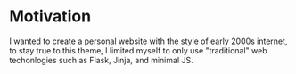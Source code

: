 # Motivation

I wanted to create a personal website with the style of early 2000s internet, to stay true to this theme, I limited myself to only use "traditional" web techonlogies such as Flask, Jinja, and minimal JS.
